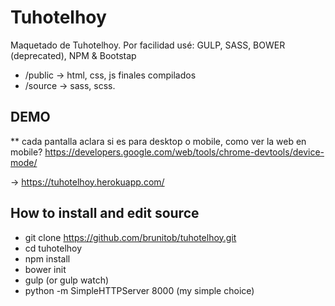 # Tuhotelhoy
Maquetado de Tuhotelhoy. Por facilidad usé: GULP, SASS, BOWER (deprecated), NPM & Bootstap
- /public -> html, css, js finales compilados
- /source -> sass, scss.

## DEMO
** cada pantalla aclara si es para desktop o mobile, como ver la web en mobile? https://developers.google.com/web/tools/chrome-devtools/device-mode/

-> https://tuhotelhoy.herokuapp.com/

## How to install and edit source
- git clone https://github.com/brunitob/tuhotelhoy.git
- cd tuhotelhoy
- npm install
- bower init
- gulp (or gulp watch)
- python -m SimpleHTTPServer 8000 (my simple choice)
